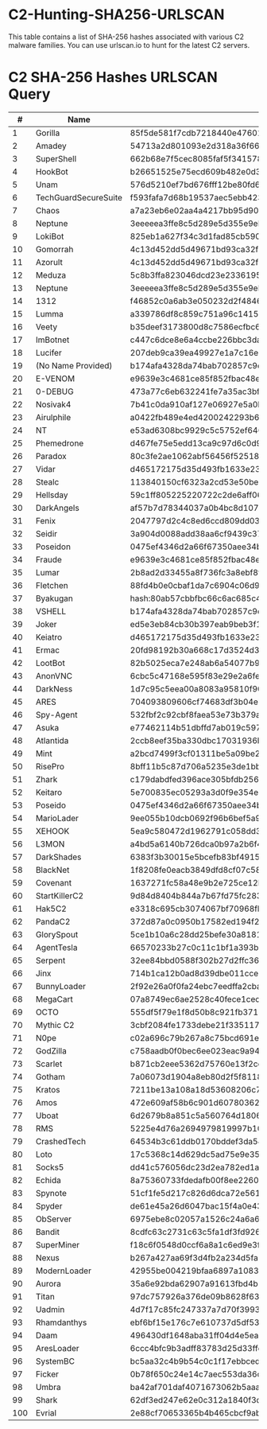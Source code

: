 # C2-Hunting-SHA256-URLSCAN

This table contains a list of SHA-256 hashes associated with various C2 malware families. You can use urlscan.io to hunt for the latest C2 servers.

# C2 SHA-256 Hashes URLSCAN Query

| #   | Name                   | SHA-256 Hash                                                                  |
|-----|------------------------|-------------------------------------------------------------------------------|
| 1   | Gorilla                | 85f5de581f7cdb7218440e47601f7d5096cbf1d54226986ded38ec744f1f8359            |
| 2   | Amadey                 | 54713a2d801093e2d318a36f662604649aeb8bd6f649bec00c53abf6813f2014            |
| 3   | SuperShell             | 662b68e7f5cec8085faf5f341578bea97a3bc6785f5e900a677da664fb4202de            |
| 4   | HookBot                | b26651525e75ecd609b482e0d3dfad4cbc6e86670e73d06a787be342b042e877            |
| 5   | Unam                   | 576d5210ef7bd676fff12be80fd61b793c5acdc618b4734f2da4cd638966e496            |
| 6   | TechGuardSecureSuite   | f593fafa7d68b19537aec5ebb4238d7c406d03005ed9e0c52ef8c4c39bcf3434            |
| 7   | Chaos                  | a7a23eb6e02aa4a4217bb95d90fd72a3f0eed104588e6d4edeb792288892e003            |
| 8   | Neptune                | 3eeeeea3ffe8c5d289e5d355e9eb13655810250df5d71507abeb133a06baa60e            |
| 9   | LokiBot                | 825eb1a627f34c3d1fad85cb5904b5ac0fded65f677c5a85fa992e42c450fd99            |
| 10  | Gomorrah               | 4c13d452dd5d49671bd93ca32f2b4f85c78e39b6ab0ad1f38d98ed267f8fd896            |
| 11  | Azorult                | 4c13d452dd5d49671bd93ca32f2b4f85c78e39b6ab0ad1f38d98ed267f8fd896            |
| 12  | Meduza                 | 5c8b3ffa823046dcd23e2336195218e3ddf2823c1fe2252c4e5fa618413f5b84            |
| 13  | Neptune                | 3eeeeea3ffe8c5d289e5d355e9eb13655810250df5d71507abeb133a06baa60e            |
| 14  | 1312                   | f46852c0a6ab3e050232d2f4846b133082243266a7b2285c05e03fdaeba8597a            |
| 15  | Lumma                  | a339786df8c859c751a96c14156cd043adb6b36ea16b3ff55c97db1e29931872            |
| 16  | Veety                  | b35deef3173800d8c7586ecfbc6574b600cba69bac0a63f26b76ea210d7eb10d            |
| 17  | ImBotnet               | c447c6dce8e6a4ccbe226bbc3da2f45480b8bfb511e81daf96712402f5163375            |
| 18  | Lucifer                | 207deb9ca39ea49927e1a7c16e14587c658516c72bd3ea9d85a17ad4b74c230d            |
| 19  | (No Name Provided)     | b174afa4328da74bab702857c9e1a0c072cf9e04ab2ba232ee997bdcaa264ee1            |
| 20  | E-VENOM                | e9639e3c4681ce85f852fbac48e2eeee5ba51296dbfec57c200d59b76237ab80            |
| 21  | 0-DEBUG                | 473a77c6eb632241fe7a35ac3bfedf3c489122cf8d03a0d760ebe187565a4d07            |
| 22  | Nosivak4               | 7b41c0da910af127e06927e5a0b1a049b222e12dd0799a3dc461603e4c28f36b            |
| 23  | Airulphile             | a0422fb489e4ed4200242293b69e0cee7f5dd6c1e46c6696e2721df80ba2e46c            |
| 24  | NT                     | e53ad6308bc9929c5c5752ef6463539f902982aa321dbb161378e06e05ca8589            |
| 25  | Phemedrone             | d467fe75e5edd13ca9c97d6c0d9976cddde38c150de48a467d1e7194ada050ce            |
| 26  | Paradox                | 80c3fe2ae1062abf56456f52518bd670f9ec3917b7f85e152b347ac6b6faf880            |
| 27  | Vidar                  | d465172175d35d493fb1633e237700022bd849fa123164790b168b8318acb090            |
| 28  | Stealc                 | 113840150cf6323a2cd53e50be1bf6addd487a2e291868fbc968664939f57a3d            |
| 29  | Hellsday               | 59c1ff805225220722c2de6aff066e5c964acd3ea680871c181da85e4f82a7ea            |
| 30  | DarkAngels             | af57b7d78344037a0b4bc8d10780c0ec89f28c13b1e939fc5341cfed5e1d92ba            |
| 31  | Fenix                  | 2047797d2c4c8ed6ccd809dd037102aeb63687b4d54b9c15605c07ee80dbbfdb            |
| 32  | Seidir                 | 3a904d0088add38aa6cf9439c37e261dfb39c08a1ca348d420dcf9021b758114            |
| 33  | Poseidon               | 0475ef4346d2a66f67350aee34bffb7ea73355faee11a18c061859e247a13baa            |
| 34  | Fraude                 | e9639e3c4681ce85f852fbac48e2eeee5ba51296dbfec57c200d59b76237ab80            |
| 35  | Lumar                  | 2b8ad2d33455a8f736fc3a8ebf8f0bdea8848ad4c0db48a2833bd0f9cd775932            |
| 36  | Fletchen               | 88fd4b0e0cbaf1da7c6904c06d98955e2dde6828de3da77ae62c6b8a8db98800            |
| 37  | Byakugan               | hash:80ab57cbbfbc66c6ac685c4f80f17661c6e0304c76b8a4a1f32275da173df761       |
| 38  | VSHELL                 | b174afa4328da74bab702857c9e1a0c072cf9e04ab2ba232ee997bdcaa264ee1            |
| 39  | Joker                  | ed5e3eb84cb30b397eab9beb3f18e1df46dc55cb47b90b456b60afbe8d6e82d8            |
| 40  | Keiatro                | d465172175d35d493fb1633e237700022bd849fa123164790b168b8318acb090            |
| 41  | Ermac                  | 20fd98192b30a668c17d3524d32d52c916451b0b61877de9598b01a0df2c86ce            |
| 42  | LootBot                | 82b5025eca7e248ab6a54077b939835ddb259853fcc94b258cd1a39abece9fd0            |
| 43  | AnonVNC                | 6cbc5c47168e595f83e29e2a6feea1b780c7ea3fb24fff01b68d4455b39e3dbc            |
| 44  | DarkNess               | 1d7c95c5eea00a8083a95810f902682f9e26e7fbb7876b022a403642d776d0c9            |
| 45  | ARES                   | 704093809606cf74683df3b04eb8c9cfae01294d58f7539da5d85f7cdcda94aa            |
| 46  | Spy-Agent              | 532fbf2c92cbf8faea53e73b379a3f24406e07721ff50ac4c6bbc9f7fcc3753d            |
| 47  | Asuka                  | e77462114b51dbffd7ab019c5978bbbf4af4eeda629727b5ac7d65dcd2b68d81            |
| 48  | Atlantida              | 2ccb8eef35ba330dbc17031936bba846d9ef2721b1fe45f1ca600e02bc0c904d            |
| 49  | Mint                   | a2bcd7499f3cf01311be5a09be2efecd5f0439c5a0416298b10495d83291cb1b            |
| 50  | RisePro                | 8bff11b5c87d706a5235e3de1bb506f4ece6c30b9a8173f5c5c1c9e8fd61f922            |
| 51  | Zhark                  | c179dabdfed396ace305bfdb25669411dc3741d57921cbe8b64db0541e18f8d8            |
| 52  | Keitaro                | 5e700835ec05293a3d0f9e354e7d038319d34521cd279e782198dff6d1dd58f2            |
| 53  | Poseido                | 0475ef4346d2a66f67350aee34bffb7ea73355faee11a18c061859e247a13baa            |
| 54  | MarioLader             | 9ee055b10dcb0692f96b6bef5a9fce4f36f5bdf1b42091b274b263b500ff08d6            |
| 55  | XEHOOK                 | 5ea9c580472d1962791c058dd34913e05d50b588ec0df86cccfd858cead32757            |
| 56  | L3MON                  | a4bd5a6140b726dca0b97a2b6f4f7d3166a5e0e98d33f065e689922f33e144f6            |
| 57  | DarkShades             | 6383f3b30015e5bcefb83bf491557bf90cd52d780b93fc04dbb4c0e753772e9b            |
| 58  | BlackNet               | 1f8208fe0eacb3849dfd8cf07c5871b6f20c6a9a5784bf8446e877e4e4c9dd20            |
| 59  | Covenant               | 1637271fc58a48e9b2e725ce12bad3241f55bfd30f43c2f61b702c6b2a9245d0            |
| 60  | StartKillerC2          | 9d84d8404b844a7b67fd75fc283f3882bd967df589f5b9808160897b0982a549            |
| 61  | Hak5C2                 | e3318c695cb3074067bf70968fb9c83dca2c54745530f3e62bcd6bd8fa7fbf64            |
| 62  | PandaC2                | 372d87a0c0950b17582ed194f200b3f6d295a295a97f23c84d4dfc8436b3d5b1            |
| 63  | GlorySpout             | 5ce1b10a6c28dd25befe30a81814411f6763d413546f145a12b3ab7733a84f98            |
| 64  | AgentTesla             | 66570233b27c0c11c1bf1a393b51332ffc0d274fd514afbecda91dabe1750d59            |
| 65  | Serpent                | 32ee84bbd0588f302b27d2ffc36ad3a85aedec565e027e82e083da3aba05108f            |
| 66  | Jinx                   | 714b1ca12b0ad8d39dbe011cce8326d470de6774e114aebe515cdea519949f5d            |
| 67  | BunnyLoader            | 2f92e26a0f0fa24ebc7eedffa2cbafe9194fb49ec84fbb75a3577c9660170654            |
| 68  | MegaCart               | 07a8749ec6ae2528c40fece1ceca36e0ea961be543a716260b69d9d9bad326c2            |
| 69  | OCTO                   | 555df5f79e1f8d50b8c921fb37196a1ab4735be0211325540b3b8e7ddd6384b3            |
| 70  | Mythic C2              | 3cbf2084fe1733debe21f33511754191ed8f46268d1a8a122a29cccfc7c969f2            |
| 71  | N0pe                   | c02a696c79b267a8c75bcd691edf54cbf3860cc596e5aea51b95ad4ca0be8c9d            |
| 72  | GodZilla               | c758aadb0f0bec6ee023eac9a94dbf722f81ef3198bd7c2a04280dcfd9099743            |
| 73  | Scarlet                | b871cb2eee5362d75760e13f2ccddaa658c883f83bc00ce806f614233861d5fb            |
| 74  | Gotham                 | 7a06073d1904a8eb80d2f5f81180b0a0aa8425ba381c2eac4c19d26d84ea0aa7            |
| 75  | Kratos                 | 7211be13a108a18d53608206c78190df814662dd2c36cb4efa945be79937284f            |
| 76  | Amos                   | 472e609af58b6c901d6078036297f5d27fddbd0a88df9f590241bf740c6a8291            |
| 77  | Uboat                  | 6d2679b8a851c5a560764d18069926d0acb1cff08d497cf3105a893b213924ee            |
| 78  | RMS                    | 5225e4d76a2694979819997b10d88a19687e01454a9b7630f12ca08e338fab7d            |
| 79  | CrashedTech            | 64534b3c61ddb0170bddef3da54c62b244c1abef13f1ce6a9ecb288510f167fa            |
| 80  | Loto                   | 17c5368c14d629dc5ad75e9e359787f20cf4bced4005edf18fb8100bd5a0f18d            |
| 81  | Socks5                 | dd41c576056dc23d2ea782ed1a9a55d46cc05d56581481d6808ddcda031f69d5            |
| 82  | Echida                 | 8a75360733fdedafb00f8ee2260acad84c42839f2058a719ea5de2233a50cfa4            |
| 83  | Spynote                | 51cf1fe5d217c826d6dca72e5614665494965f3cd69d84250d611309e674c718            |
| 84  | Spyder                 | de61e45a26d6047bac15f4a0e430ee5ea298aa24cbd4af534b12776368c2eaee            |
| 85  | ObServer               | 6975ebe8c02057a1526c24a6a6aa0b533bbde4f7c1650b26a95b0e223c738667            |
| 86  | Bandit                 | 8cdfc63c2731c63c5fa1df3fd926c392546efe353194b3875c74f1c8a18da2f7            |
| 87  | SuperMiner             | f18c6f0548d0ccf6a8a1c6ed9e3f905049fecdbce643997a578062cfb6805e8a            |
| 88  | Nexus                  | b267a427aa69f3d4fb2a234d5fa2f04c77a956564401d8b977990576a65f62df            |
| 89  | ModernLoader           | 42955be004219bfaa6897a1083b4c3f35dd96870516c7a030e63c36993b23559            |
| 90  | Aurora                 | 35a6e92bda62907a91613fbd4b233552c813fe6a9c7440988f2bde95e25683db            |
| 91  | Titan                  | 97dc757926a376de09b8628f63342b4ea7b0a652cc7523d35ee9d6f1a98bb0ee            |
| 92  | Uadmin                 | 4d7f17c85fc247337a7d70f3993fa104a10f019a5af5131d0a30a55287a0320f            |
| 93  | Rhamdanthys            | ebf6bf15e176c7e610737d5df534779568bce509872d869b780a73a351db74dc            |
| 94  | Daam                   | 496430df1648aba31ff04d4e5ea95be5dbf87fd41a87f91cc7155fd071efb6fb            |
| 95  | AresLoader             | 6ccc4bfc9b3adff83783d25d33ffed87cbb43fa0602fea57f5fd4e93eeacdfa9            |
| 96  | SystemBC               | bc5aa32c4b9b54c0c1f17ebbcedc7f47e2da62947b9fc27023c1ad8636a53eaa            |
| 97  | Ficker                 | 0b78f650c24e14c7aec553da36c978c6c26cbd9daf92024d008eb84cc2aa7645            |
| 98  | Umbra                  | ba42af701daf4071673062b5aaa3565104ea73f38a878faab14bb1b6226bbe49            |
| 99  | Shark                  | 62df3ed247e62e0c312a1840f3dac36926694f6980180d8ae1b4c4fb12f7f66b            |
| 100 | Evrial                 | 2e88cf70653365b4b465cbcf9ab701aee570af27c922a181c9918ae8a34d9e3c            |
